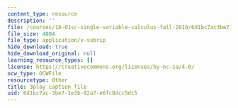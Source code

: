 ```yaml
---
content_type: resource
description: ''
file: /courses/18-01sc-single-variable-calculus-fall-2010/6d1bc7ac3be71e3b92a7e6fc8dcc5dc5_HaOHUfymsuk.srt
file_size: 4804
file_type: application/x-subrip
hide_download: true
hide_download_original: null
learning_resource_types: []
license: https://creativecommons.org/licenses/by-nc-sa/4.0/
ocw_type: OCWFile
resourcetype: Other
title: 3play caption file
uid: 6d1bc7ac-3be7-1e3b-92a7-e6fc8dcc5dc5
---
```

